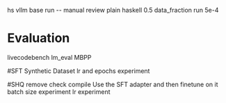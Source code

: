
hs vllm base run -- manual review
plain haskell 0.5 data_fraction run 5e-4

# Evaluation
livecodebench
lm_eval
MBPP

#SFT
Synthetic Dataset
lr and epochs experiment

#SHQ
remove check compile
Use the SFT adapter and then finetune on it 
batch size experiment
lr experiment


